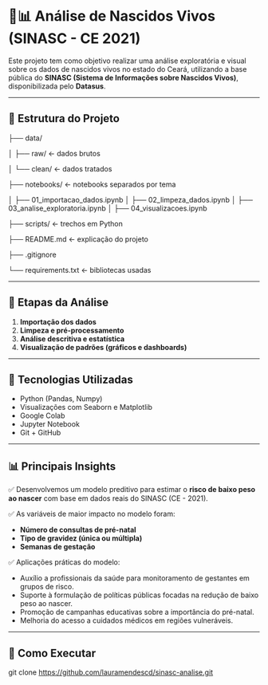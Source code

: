 # 🍼📊 Análise de Nascidos Vivos (SINASC - CE 2021)

Este projeto tem como objetivo realizar uma análise exploratória e visual sobre os dados de nascidos vivos no estado do Ceará, utilizando a base pública do **SINASC (Sistema de Informações sobre Nascidos Vivos)**, disponibilizada pelo **Datasus**.

---

## 📁 Estrutura do Projeto

├── data/

│   ├── raw/            ← dados brutos 

│   └── clean/          ← dados tratados 

├── notebooks/          ← notebooks separados por tema

│   ├── 01_importacao_dados.ipynb
│   ├── 02_limpeza_dados.ipynb
│   ├── 03_analise_exploratoria.ipynb
│   ├── 04_visualizacoes.ipynb

├── scripts/            ← trechos em Python

├── README.md           ← explicação do projeto

├── .gitignore

└── requirements.txt    ← bibliotecas usadas 

---

## 🧪 Etapas da Análise

1. **Importação dos dados**  
2. **Limpeza e pré-processamento**
3. **Análise descritiva e estatística**
4. **Visualização de padrões (gráficos e dashboards)**

---

## 🔧 Tecnologias Utilizadas

- Python (Pandas, Numpy)
- Visualizações com Seaborn e Matplotlib
- Google Colab
- Jupyter Notebook
- Git + GitHub

---

## 📊 Principais Insights

✅ Desenvolvemos um modelo preditivo para estimar o **risco de baixo peso ao nascer** com base em dados reais do SINASC (CE - 2021).  

✅ As variáveis de maior impacto no modelo foram:  
- **Número de consultas de pré-natal**  
- **Tipo de gravidez (única ou múltipla)**  
- **Semanas de gestação**  

✅ Aplicações práticas do modelo:  
- Auxílio a profissionais da saúde para monitoramento de gestantes em grupos de risco.  
- Suporte à formulação de políticas públicas focadas na redução de baixo peso ao nascer.  
- Promoção de campanhas educativas sobre a importância do pré-natal.  
- Melhoria do acesso a cuidados médicos em regiões vulneráveis.

---

## 🚀 Como Executar

   git clone https://github.com/lauramendescd/sinasc-analise.git
